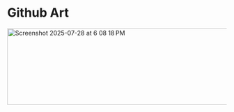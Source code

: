 # Github Art

<img width="1272" height="176" alt="Screenshot 2025-07-28 at 6 08 18 PM" src="https://github.com/user-attachments/assets/798a5255-9bf1-4660-8690-1831675d1c43" />
